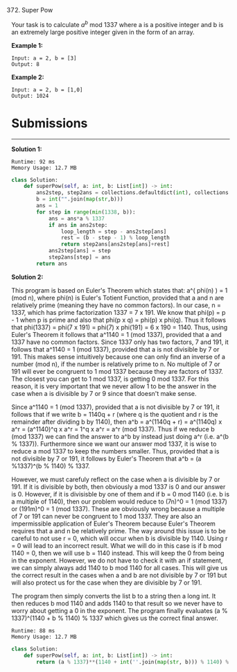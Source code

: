 372. Super Pow

Your task is to calculate $a^{b}$ mod 1337 where a is a positive integer and b is an extremely large positive integer given in the form of an array.

**Example 1:**
```
Input: a = 2, b = [3]
Output: 8
```

**Example 2:**
```
Input: a = 2, b = [1,0]
Output: 1024
```

# Submissions
---
**Solution 1:**
```
Runtime: 92 ms
Memory Usage: 12.7 MB
```
```python
class Solution:
    def superPow(self, a: int, b: List[int]) -> int:
        ans2step, step2ans = collections.defaultdict(int), collections.defaultdict(int)
        b = int("".join(map(str,b)))
        ans = 1
        for step in range(min(1338, b)):
            ans = ans*a % 1337
            if ans in ans2step:
                loop_length = step - ans2step[ans]
                rest = (b - step - 1) % loop_length
                return step2ans[ans2step[ans]+rest]
            ans2step[ans] = step
            step2ans[step] = ans
        return ans
```

**Solution 2:**

This program is based on Euler's Theorem which states that: a^( phi(n) ) = 1 (mod n), where phi(n) is Euler's Totient Function, provided that a and n are relatively prime (meaning they have no common factors). In our case, n = 1337, which has prime factorization 1337 = 7 x 191. We know that phi(p) = p - 1 when p is prime and also that phi(p x q) = phi(p) x phi(q). Thus it follows that phi(1337) = phi(7 x 191) = phi(7) x phi(191) = 6 x 190 = 1140. Thus, using Euler's Theorem it follows that a^1140 = 1 (mod 1337), provided that a and 1337 have no common factors. Since 1337 only has two factors, 7 and 191, it follows that a^1140 = 1 (mod 1337), provided that a is not divisible by 7 or 191. This makes sense intuitively because one can only find an inverse of a number (mod n), if the number is relatively prime to n. No multiple of 7 or 191 will ever be congruent to 1 mod 1337 because they are factors of 1337. The closest you can get to 1 mod 1337, is getting 0 mod 1337. For this reason, it is very important that we never allow 1 to be the answer in the case when a is divisible by 7 or 9 since that doesn't make sense.

Since a^1140 = 1 (mod 1337), provided that a is not divisible by 7 or 191, it follows that if we write b = 1140q + r (where q is the quotient and r is the remainder after dividing b by 1140), then a^b = a^(1140q + r) = a^(1140q) x a^r = (a^1140)^q x a^r = 1^q x a^r = a^r (mod 1337). Thus if we reduce b (mod 1337) we can find the answer to a^b by instead just doing a^r (i.e. a^(b % 1337)). Furthermore since we want our answer mod 1337, it is wise to reduce a mod 1337 to keep the numbers smaller. Thus, provided that a is not divisible by 7 or 191, it follows by Euler's Theorem that a^b = (a %1337)^(b % 1140) % 1337.

However, we must carefuly reflect on the case when a is divisible by 7 or 191. If it is divisible by both, then obviously a mod 1337 is 0 and our answer is 0. However, if it is divisisble by one of them and if b = 0 mod 1140 (i.e. b is a multiple of 1140), then our problem would reduce to (7n)^0 = 1 (mod 1337) or (191m)^0 = 1 (mod 1337). These are obviously wrong because a multiple of 7 or 191 can never be congruent to 1 mod 1337. They are also an impermissible application of Euler's Theorem because Euler's Theorem requires that a and n be relatively prime. The way around this issue is to be careful to not use r = 0, which will occur when b is divisible by 1140. Using r = 0 will lead to an incorrect result. What we will do in this case is if b mod 1140 = 0, then we will use b = 1140 instead. This will keep the 0 from being in the exponent. However, we do not have to check it with an if statement, we can simply always add 1140 to b mod 1140 for all cases. This will give us the correct result in the cases when a and b are not divisible by 7 or 191 but will also protect us for the case when they are divisible by 7 or 191.

The program then simply converts the list b to a string then a long int. It then reduces b mod 1140 and adds 1140 to that result so we never have to worry about getting a 0 in the exponent. The program finally evaluates (a % 1337)^(1140 + b % 1140) % 1337 which gives us the correct final answer.

```
Runtime: 88 ms
Memory Usage: 12.7 MB
```
```python
class Solution:
    def superPow(self, a: int, b: List[int]) -> int:
        return (a % 1337)**(1140 + int(''.join(map(str, b))) % 1140) % 1337
```